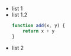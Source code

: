 - list 1 <span data-source-line="0" class="source-line list-item-line" style="margin:0;"></span>
- list 1.2 <span data-source-line="1" class="source-line list-item-line" style="margin:0;"></span>
  ```javascript {.source-line data-source-line="2"}
  function add(x, y) {
      return x + y
  }
  ```
- list 2 <span data-source-line="7" class="source-line list-item-line" style="margin:0;"></span>


<p data-source-line="8" class="source-line empty-line final-line" style="margin:0;"></p>

